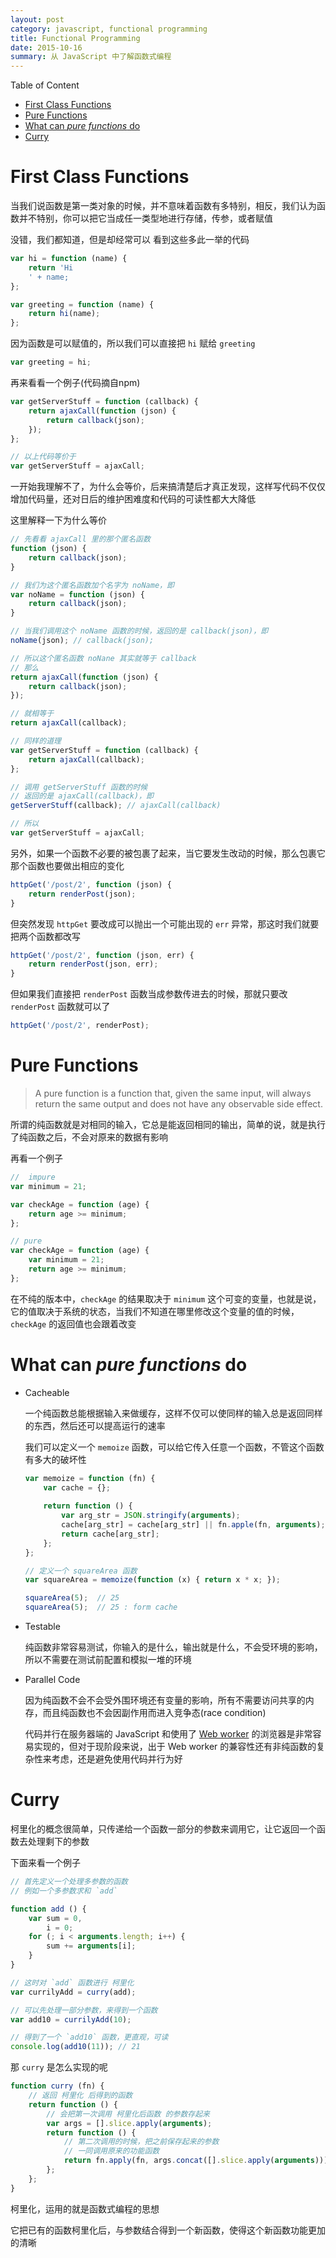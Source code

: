 ```yaml
---
layout: post
category: javascript, functional programming
title: Functional Programming
date: 2015-10-16
summary: 从 JavaScript 中了解函数式编程
---
```


Table of Content

- [First Class Functions](#first-class-functions)
- [Pure	Functions](#pure-functions)
- [What can *pure functions* do](#what-can-pure-functions-do)
- [Curry](#curry)

# First Class Functions

当我们说函数是第一类对象的时候，并不意味着函数有多特别，相反，我们认为函数并不特别，你可以把它当成任一类型地进行存储，传参，或者赋值

没错，我们都知道，但是却经常可以
看到这些多此一举的代码

```javascript
var hi = function (name) {
    return 'Hi
    ' + name;
};

var greeting = function (name) {
    return hi(name);
};
```

因为函数是可以赋值的，所以我们可以直接把 `hi` 赋给 `greeting`

```javascript
var greeting = hi;
```

再来看看一个例子(代码摘自npm)

```javascript
var getServerStuff = function (callback) {
    return ajaxCall(function (json) {
        return callback(json);
    });
};

// 以上代码等价于
var getServerStuff = ajaxCall;
```

一开始我理解不了，为什么会等价，后来搞清楚后才真正发现，这样写代码不仅仅增加代码量，还对日后的维护困难度和代码的可读性都大大降低

这里解释一下为什么等价

```javascript
// 先看看 ajaxCall 里的那个匿名函数
function (json) {
    return callback(json);
}

// 我们为这个匿名函数加个名字为 noName，即
var noName = function (json) {
    return callback(json);
}

// 当我们调用这个 noName 函数的时候，返回的是 callback(json)，即
noName(json); // callback(json);

// 所以这个匿名函数 noNane 其实就等于 callback
// 那么
return ajaxCall(function (json) {
    return callback(json);
});

// 就相等于
return ajaxCall(callback);

// 同样的道理
var getServerStuff = function (callback) {
    return ajaxCall(callback);
};

// 调用 getServerStuff 函数的时候
// 返回的是 ajaxCall(callback)，即
getServerStuff(callback); // ajaxCall(callback)

// 所以
var getServerStuff = ajaxCall;
```

另外，如果一个函数不必要的被包裹了起来，当它要发生改动的时候，那么包裹它那个函数也要做出相应的变化

```javascript
httpGet('/post/2', function (json) {
    return renderPost(json);
}
```

但突然发现 `httpGet` 要改成可以抛出一个可能出现的 `err` 异常，那这时我们就要把两个函数都改写

```javascript
httpGet('/post/2', function (json, err) {
    return renderPost(json, err);
}
```

但如果我们直接把 `renderPost` 函数当成参数传进去的时候，那就只要改 `renderPost` 函数就可以了

```javascript
httpGet('/post/2', renderPost);
```

# Pure Functions

> A	pure function is a function that, given the same input, will always return the same output and does not have any observable side effect.

所谓的纯函数就是对相同的输入，它总是能返回相同的输出，简单的说，就是执行了纯函数之后，不会对原来的数据有影响

再看一个例子

```javascript
//	impure
var minimum = 21;

var checkAge = function (age) {
    return age >= minimum;
};

// pure
var checkAge = function (age) {
    var minimum = 21;
    return age >= minimum;
};
```

在不纯的版本中，`checkAge` 的结果取决于 `minimum` 这个可变的变量，也就是说，它的值取决于系统的状态，当我们不知道在哪里修改这个变量的值的时候，`checkAge` 的返回值也会跟着改变

# What can *pure functions* do

- Cacheable

    一个纯函数总能根据输入来做缓存，这样不仅可以使同样的输入总是返回同样的东西，然后还可以提高运行的速率
    
    我们可以定义一个 `memoize` 函数，可以给它传入任意一个函数，不管这个函数有多大的破坏性
    
    ```javascript
    var memoize = function (fn) {
        var cache = {};
        
        return function () {
            var arg_str = JSON.stringify(arguments);
            cache[arg_str] = cache[arg_str] || fn.apple(fn, arguments);
            return cache[arg_str];
        };
    };
    
    // 定义一个 squareArea 函数
    var squareArea = memoize(function (x) { return x * x; });
    
    squareArea(5);  // 25
    squareArea(5);  // 25 : form cache
    ```
    
- Testable

    纯函数非常容易测试，你输入的是什么，输出就是什么，不会受环境的影响，所以不需要在测试前配置和模拟一堆的环境
    
- Parallel Code

    因为纯函数不会不会受外围环境还有变量的影响，所有不需要访问共享的内存，而且纯函数也不会因副作用而进入竞争态(race condition)
    
    代码并行在服务器端的 JavaScript 和使用了 [Web worker](#web-worker) 的浏览器是非常容易实现的，但对于现阶段来说，出于 Web worker 的兼容性还有非纯函数的复杂性来考虑，还是避免使用代码并行为好
    
# Curry

柯里化的概念很简单，只传递给一个函数一部分的参数来调用它，让它返回一个函数去处理剩下的参数

下面来看一个例子

```javascript
// 首先定义一个处理多参数的函数 
// 例如一个多参数求和 `add`

function add () {
    var sum = 0,
        i = 0;
    for (; i < arguments.length; i++) {
        sum += arguments[i];
    }
}

// 这时对 `add` 函数进行 柯里化
var currilyAdd = curry(add);

// 可以先处理一部分参数，来得到一个函数
var add10 = currilyAdd(10);

// 得到了一个 `add10` 函数，更直观，可读
console.log(add10(11)); // 21
```

那 `curry` 是怎么实现的呢

```javascript
function curry (fn) {
    // 返回 柯里化 后得到的函数
    return function () {
        // 会把第一次调用 柯里化后函数 的参数存起来
        var args = [].slice.apply(arguments);
        return function () {
            // 第二次调用的时候，把之前保存起来的参数
            // 一同调用原来的功能函数
            return fn.apply(fn, args.concat([].slice.apply(arguments)));
        };
    };
}
```

柯里化，运用的就是函数式编程的思想

它把已有的函数柯里化后，与参数结合得到一个新函数，使得这个新函数功能更加的清晰